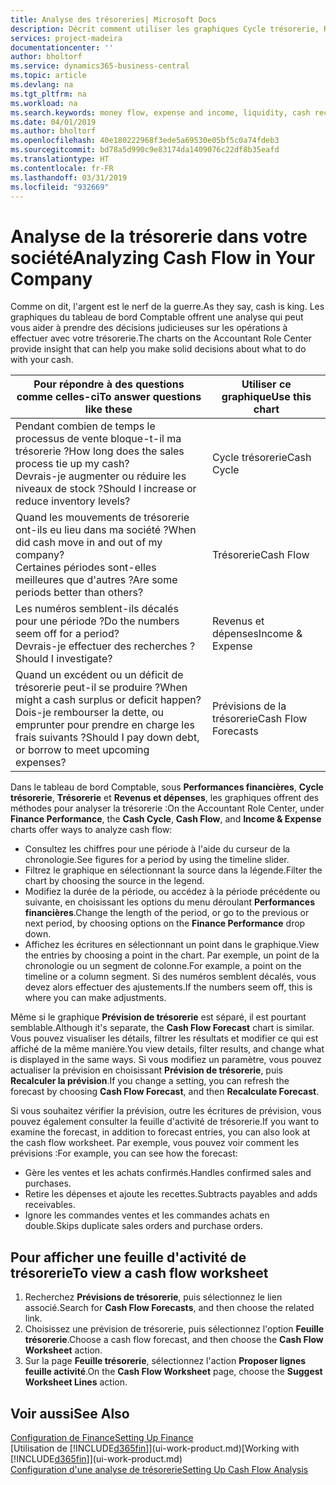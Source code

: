 ```yaml
---
title: Analyse des trésoreries| Microsoft Docs
description: Décrit comment utiliser les graphiques Cycle trésorerie, Revenus et dépenses, Trésorerie et Prévision de trésorerie pour analyser les flux de trésorerie passés et futurs, entrants et sortants de votre société.
services: project-madeira
documentationcenter: ''
author: bholtorf
ms.service: dynamics365-business-central
ms.topic: article
ms.devlang: na
ms.tgt_pltfrm: na
ms.workload: na
ms.search.keywords: money flow, expense and income, liquidity, cash receipts minus cash payments, Cartera
ms.date: 04/01/2019
ms.author: bholtorf
ms.openlocfilehash: 40e180222968f3ede5a69530e05bf5c0a74fdeb3
ms.sourcegitcommit: bd78a5d990c9e83174da1409076c22df8b35eafd
ms.translationtype: HT
ms.contentlocale: fr-FR
ms.lasthandoff: 03/31/2019
ms.locfileid: "932669"
---
```

# <a name="analyzing-cash-flow-in-your-company"></a><span data-ttu-id="3e99c-103">Analyse de la trésorerie dans votre société</span><span class="sxs-lookup"><span data-stu-id="3e99c-103">Analyzing Cash Flow in Your Company</span></span>
<span data-ttu-id="3e99c-104">Comme on dit, l'argent est le nerf de la guerre.</span><span class="sxs-lookup"><span data-stu-id="3e99c-104">As they say, cash is king.</span></span> <span data-ttu-id="3e99c-105">Les graphiques du tableau de bord Comptable offrent une analyse qui peut vous aider à prendre des décisions judicieuses sur les opérations à effectuer avec votre trésorerie.</span><span class="sxs-lookup"><span data-stu-id="3e99c-105">The charts on the Accountant Role Center provide insight that can help you make solid decisions about what to do with your cash.</span></span>  

| <span data-ttu-id="3e99c-106">Pour répondre à des questions comme celles-ci</span><span class="sxs-lookup"><span data-stu-id="3e99c-106">To answer questions like these</span></span> | <span data-ttu-id="3e99c-107">Utiliser ce graphique</span><span class="sxs-lookup"><span data-stu-id="3e99c-107">Use this chart</span></span> |
| --- | --- |
| <span data-ttu-id="3e99c-108">Pendant combien de temps le processus de vente bloque-t-il ma trésorerie ?</span><span class="sxs-lookup"><span data-stu-id="3e99c-108">How long does the sales process tie up my cash?</span></span></br> <span data-ttu-id="3e99c-109">Devrais-je augmenter ou réduire les niveaux de stock ?</span><span class="sxs-lookup"><span data-stu-id="3e99c-109">Should I increase or reduce inventory levels?</span></span> |<span data-ttu-id="3e99c-110">Cycle trésorerie</span><span class="sxs-lookup"><span data-stu-id="3e99c-110">Cash Cycle</span></span> |
| <span data-ttu-id="3e99c-111">Quand les mouvements de trésorerie ont-ils eu lieu dans ma société ?</span><span class="sxs-lookup"><span data-stu-id="3e99c-111">When did cash move in and out of my company?</span></span></br> <span data-ttu-id="3e99c-112">Certaines périodes sont-elles meilleures que d'autres ?</span><span class="sxs-lookup"><span data-stu-id="3e99c-112">Are some periods better than others?</span></span> |<span data-ttu-id="3e99c-113">Trésorerie</span><span class="sxs-lookup"><span data-stu-id="3e99c-113">Cash Flow</span></span> |
| <span data-ttu-id="3e99c-114">Les numéros semblent-ils décalés pour une période ?</span><span class="sxs-lookup"><span data-stu-id="3e99c-114">Do the numbers seem off for a period?</span></span></br> <span data-ttu-id="3e99c-115">Devrais-je effectuer des recherches ?</span><span class="sxs-lookup"><span data-stu-id="3e99c-115">Should I investigate?</span></span> |<span data-ttu-id="3e99c-116">Revenus et dépenses</span><span class="sxs-lookup"><span data-stu-id="3e99c-116">Income & Expense</span></span> |
| <span data-ttu-id="3e99c-117">Quand un excédent ou un déficit de trésorerie peut-il se produire ?</span><span class="sxs-lookup"><span data-stu-id="3e99c-117">When might a cash surplus or deficit happen?</span></span></br> <span data-ttu-id="3e99c-118">Dois-je rembourser la dette, ou emprunter pour prendre en charge les frais suivants ?</span><span class="sxs-lookup"><span data-stu-id="3e99c-118">Should I pay down debt, or borrow to meet upcoming expenses?</span></span> |<span data-ttu-id="3e99c-119">Prévisions de la trésorerie</span><span class="sxs-lookup"><span data-stu-id="3e99c-119">Cash Flow Forecasts</span></span> |

<span data-ttu-id="3e99c-120">Dans le tableau de bord Comptable, sous **Performances financières**, **Cycle trésorerie**, **Trésorerie** et **Revenus et dépenses**, les graphiques offrent des méthodes pour analyser la trésorerie :</span><span class="sxs-lookup"><span data-stu-id="3e99c-120">On the Accountant Role Center, under **Finance Performance**, the **Cash Cycle**, **Cash Flow**, and **Income & Expense** charts offer ways to analyze cash flow:</span></span>  

* <span data-ttu-id="3e99c-121">Consultez les chiffres pour une période à l'aide du curseur de la chronologie.</span><span class="sxs-lookup"><span data-stu-id="3e99c-121">See figures for a period by using the timeline slider.</span></span>  
* <span data-ttu-id="3e99c-122">Filtrez le graphique en sélectionnant la source dans la légende.</span><span class="sxs-lookup"><span data-stu-id="3e99c-122">Filter the chart by choosing the source in the legend.</span></span>  
* <span data-ttu-id="3e99c-123">Modifiez la durée de la période, ou accédez à la période précédente ou suivante, en choisissant les options du menu déroulant **Performances financières**.</span><span class="sxs-lookup"><span data-stu-id="3e99c-123">Change the length of the period, or go to the previous or next period, by choosing options on the **Finance Performance** drop down.</span></span>  
* <span data-ttu-id="3e99c-124">Affichez les écritures en sélectionnant un point dans le graphique.</span><span class="sxs-lookup"><span data-stu-id="3e99c-124">View the entries by choosing a point in the chart.</span></span> <span data-ttu-id="3e99c-125">Par exemple, un point de la chronologie ou un segment de colonne.</span><span class="sxs-lookup"><span data-stu-id="3e99c-125">For example, a point on the timeline or a column segment.</span></span> <span data-ttu-id="3e99c-126">Si des numéros semblent décalés, vous devez alors effectuer des ajustements.</span><span class="sxs-lookup"><span data-stu-id="3e99c-126">If the numbers seem off, this is where you can make adjustments.</span></span>  

<span data-ttu-id="3e99c-127">Même si le graphique **Prévision de trésorerie** est séparé, il est pourtant semblable.</span><span class="sxs-lookup"><span data-stu-id="3e99c-127">Although it's separate, the **Cash Flow Forecast** chart is similar.</span></span> <span data-ttu-id="3e99c-128">Vous pouvez visualiser les détails, filtrer les résultats et modifier ce qui est affiché de la même manière.</span><span class="sxs-lookup"><span data-stu-id="3e99c-128">You view details, filter results, and change what is displayed in the same ways.</span></span> <span data-ttu-id="3e99c-129">Si vous modifiez un paramètre, vous pouvez actualiser la prévision en choisissant **Prévision de trésorerie**, puis **Recalculer la prévision**.</span><span class="sxs-lookup"><span data-stu-id="3e99c-129">If you change a setting, you can refresh the forecast by choosing **Cash Flow Forecast**, and then **Recalculate Forecast**.</span></span>

<span data-ttu-id="3e99c-130">Si vous souhaitez vérifier la prévision, outre les écritures de prévision, vous pouvez également consulter la feuille d'activité de trésorerie.</span><span class="sxs-lookup"><span data-stu-id="3e99c-130">If you want to examine the forecast, in addition to forecast entries, you can also look at the cash flow worksheet.</span></span> <span data-ttu-id="3e99c-131">Par exemple, vous pouvez voir comment les prévisions :</span><span class="sxs-lookup"><span data-stu-id="3e99c-131">For example, you can see how the forecast:</span></span>

* <span data-ttu-id="3e99c-132">Gère les ventes et les achats confirmés.</span><span class="sxs-lookup"><span data-stu-id="3e99c-132">Handles confirmed sales and purchases.</span></span>  
* <span data-ttu-id="3e99c-133">Retire les dépenses et ajoute les recettes.</span><span class="sxs-lookup"><span data-stu-id="3e99c-133">Subtracts payables and adds receivables.</span></span>  
* <span data-ttu-id="3e99c-134">Ignore les commandes ventes et les commandes achats en double.</span><span class="sxs-lookup"><span data-stu-id="3e99c-134">Skips duplicate sales orders and purchase orders.</span></span>  

## <a name="to-view-a-cash-flow-worksheet"></a><span data-ttu-id="3e99c-135">Pour afficher une feuille d'activité de trésorerie</span><span class="sxs-lookup"><span data-stu-id="3e99c-135">To view a cash flow worksheet</span></span>
1. <span data-ttu-id="3e99c-136">Recherchez **Prévisions de trésorerie**, puis sélectionnez le lien associé.</span><span class="sxs-lookup"><span data-stu-id="3e99c-136">Search for **Cash Flow Forecasts**, and then choose the related link.</span></span>  
2. <span data-ttu-id="3e99c-137">Choisissez une prévision de trésorerie, puis sélectionnez l'option **Feuille trésorerie**.</span><span class="sxs-lookup"><span data-stu-id="3e99c-137">Choose a cash flow forecast, and then choose the **Cash Flow Worksheet** action.</span></span>  
3. <span data-ttu-id="3e99c-138">Sur la page **Feuille trésorerie**, sélectionnez l'action **Proposer lignes feuille activité**.</span><span class="sxs-lookup"><span data-stu-id="3e99c-138">On the **Cash Flow Worksheet** page, choose the **Suggest Worksheet Lines** action.</span></span>  

## <a name="see-also"></a><span data-ttu-id="3e99c-139">Voir aussi</span><span class="sxs-lookup"><span data-stu-id="3e99c-139">See Also</span></span>
[<span data-ttu-id="3e99c-140">Configuration de Finance</span><span class="sxs-lookup"><span data-stu-id="3e99c-140">Setting Up Finance</span></span>](finance-setup-finance.md)  
<span data-ttu-id="3e99c-141">[Utilisation de [!INCLUDE[d365fin](includes/d365fin_md.md)]](ui-work-product.md)</span><span class="sxs-lookup"><span data-stu-id="3e99c-141">[Working with [!INCLUDE[d365fin](includes/d365fin_md.md)]](ui-work-product.md)</span></span>  
[<span data-ttu-id="3e99c-142">Configuration d'une analyse de trésorerie</span><span class="sxs-lookup"><span data-stu-id="3e99c-142">Setting Up Cash Flow Analysis</span></span>](finance-setup-cash-flow-analyses.md)  
